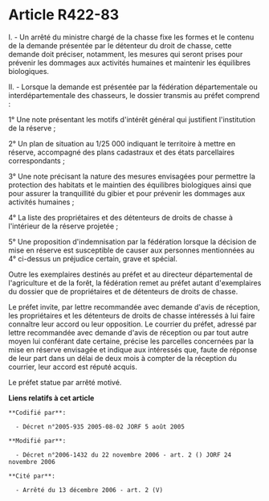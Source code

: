 # Article R422-83

I. - Un arrêté du ministre chargé de la chasse fixe les formes et le contenu de la demande présentée par le détenteur du
droit de chasse, cette demande doit préciser, notamment, les mesures qui seront prises pour prévenir les dommages aux
activités humaines et maintenir les équilibres biologiques.

II. - Lorsque la demande est présentée par la fédération départementale ou interdépartementale des chasseurs, le dossier
transmis au préfet comprend :

1° Une note présentant les motifs d'intérêt général qui justifient l'institution de la réserve ;

2° Un plan de situation au 1/25 000 indiquant le territoire à mettre en réserve, accompagné des plans cadastraux et des états
parcellaires correspondants ;

3° Une note précisant la nature des mesures envisagées pour permettre la protection des habitats et le maintien des
équilibres biologiques ainsi que pour assurer la tranquillité du gibier et pour prévenir les dommages aux activités
humaines ;

4° La liste des propriétaires et des détenteurs de droits de chasse à l'intérieur de la réserve projetée ;

5° Une proposition d'indemnisation par la fédération lorsque la décision de mise en réserve est susceptible de causer aux
personnes mentionnées au 4° ci-dessus un préjudice certain, grave et spécial.

Outre les exemplaires destinés au préfet et au directeur départemental de l'agriculture et de la forêt, la fédération remet
au préfet autant d'exemplaires du dossier que de propriétaires et de détenteurs de droits de chasse.

Le préfet invite, par lettre recommandée avec demande d'avis de réception, les propriétaires et les détenteurs de droits de
chasse intéressés à lui faire connaître leur accord ou leur opposition. Le courrier du préfet, adressé par lettre recommandée
avec demande d'avis de réception ou par tout autre moyen lui conférant date certaine, précise les parcelles concernées par la
mise en réserve envisagée et indique aux intéressés que, faute de réponse de leur part dans un délai de deux mois à compter
de la réception du courrier, leur accord est réputé acquis.

Le préfet statue par arrêté motivé.

**Liens relatifs à cet article**

	**Codifié par**:

	  - Décret n°2005-935 2005-08-02 JORF 5 août 2005

	**Modifié par**:

	  - Décret n°2006-1432 du 22 novembre 2006 - art. 2 () JORF 24 novembre 2006

	**Cité par**:

	  - Arrêté du 13 décembre 2006 - art. 2 (V)
